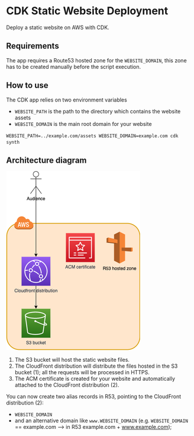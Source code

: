 # CDK Static Website Deployment
Deploy a static website on AWS with CDK. 

## Requirements 
The app requires a Route53 hosted zone for the `WEBSITE_DOMAIN`, this zone has to be created manually before the script execution.

## How to use 
The CDK app relies on two environment variables 
- `WEBSITE_PATH` is the path to the directory which contains the website assets 
- `WEBSITE_DOMAIN` is the main root domain for your website 

`WEBSITE_PATH=../example.com/assets WEBSITE_DOMAIN=example.com cdk synth`

## Architecture diagram
![architecture diagram](./architecture_diagram.png)

1. The S3 bucket will host the static website files.
2. The CloudFront distribution will distribute the files hosted in the S3 bucket (1); all the requests will be processed in HTTPS.
3. The ACM certificate is created for your website and automatically attached to the CloudFront distribution (2).


You can now create two alias records in R53, pointing to the CloudFront distribution (2):
- `WEBSITE_DOMAIN` 
- and an alternative domain like `www.WEBSITE_DOMAIN` (e.g. `WEBSITE_DOMAIN` == example.com --> in R53 example.com + www.example.com); 



